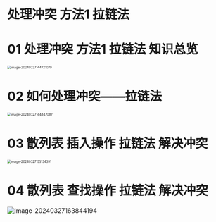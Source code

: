 # 处理冲突 方法1 拉链法



# 01 处理冲突 方法1 拉链法 知识总览

<img src="https://cvp.oss-cn-shanghai.aliyuncs.com/picgo/202403271447223.png" alt="image-20240327144721070" style="zoom:50%;" />



# 02 如何处理冲突——拉链法

<img src="https://cvp.oss-cn-shanghai.aliyuncs.com/picgo/202403271448229.png" alt="image-20240327144847087" style="zoom:50%;" />



# 03 散列表 插入操作 拉链法 解决冲突

<img src="https://cvp.oss-cn-shanghai.aliyuncs.com/picgo/202403271551812.png" alt="image-20240327155134391" style="zoom:50%;" />



# 04 散列表 查找操作 拉链法 解决冲突

![image-20240327163844194](https://cvp.oss-cn-shanghai.aliyuncs.com/picgo/202403271638499.png)